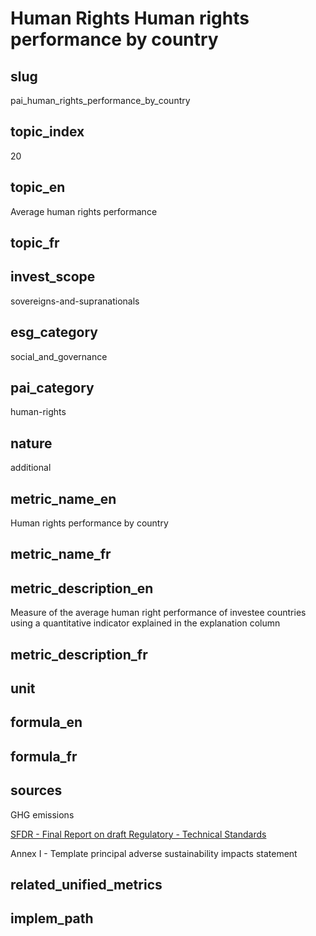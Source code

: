 # Human Rights Human rights performance by country


## slug

pai_human_rights_performance_by_country

## topic_index

20

## topic_en

Average human rights performance

## topic_fr



## invest_scope

sovereigns-and-supranationals

## esg_category

social_and_governance

## pai_category

human-rights

## nature

additional

## metric_name_en

Human rights performance by country

## metric_name_fr



## metric_description_en

Measure of the average human right performance of investee countries using a quantitative indicator explained in the explanation column

## metric_description_fr



## unit



## formula_en



## formula_fr



## sources


GHG emissions  

[SFDR - Final Report on draft Regulatory - Technical Standards](https://www.eiopa.europa.eu/sites/default/files/publications/reports/jc-2021-03-joint-esas-final-report-on-rts-under-sfdr.pdf)  

Annex I - Template principal adverse sustainability impacts statement
 

## related_unified_metrics



## implem_path


            